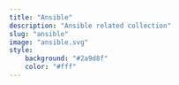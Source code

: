 ```yaml
---
title: "Ansible"
description: "Ansible related collection"
slug: "ansible"
image: "ansible.svg"
style:
    background: "#2a9d8f"
    color: "#fff"
---
```

